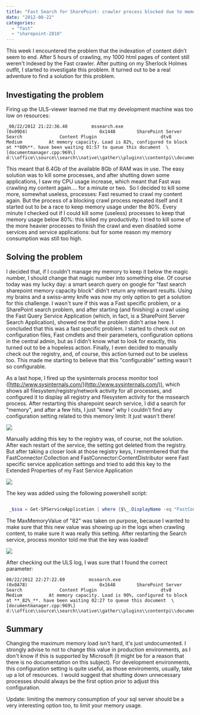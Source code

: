 ```yaml
---
title: "Fast Search for SharePoint: crawler process blocked due to memory capacity limit"
date: "2012-08-22"
categories: 
  - "fast"
  - "sharepoint-2010"
---
```


This week I encountered the problem that the indexation of content didn’t seem to end. After 5 hours of crawling, my 1000 html pages of content still weren't indexed by the Fast crawler. After putting on my Sherlock Holmes outfit, I started to investigate this problem. It turned out to be a real adventure to find a solution for this problem.

## Investigating the problem

Firing up the ULS-viewer learned me that my development machine was too low on resources:

``` 
_08/22/2012 21:22:36.40         mssearch.exe (0x09D4)                           0x1448        SharePoint Server Search              Content Plugin                        dtv8        Medium          At memory capacity. Load is 82%, configured to block at **80%**. have been waiting 01:57 to queue this document  \[documentmanager.cpp:969\]  d:\\office\\source\\search\\native\\gather\\plugins\\contentpi\\documentmanager.cpp_ 
```

This meant that 6.4Gb of the available 8Gb of RAM was in use. The easy solution was to kill some processes, and after shutting down some applications, I saw my CPU usage increase, which meant that Fast was crawling my content again…. for a minute or two.  So I decided to kill some more, somewhat useless, processes: Fast resumed to crawl my content again. But the process of a blocking crawl process repeated itself and it started out to be a race to keep memory usage under the 80%. Every minute I checked out if I could kill some (useless) processes to keep that memory usage below 80%: this killed my productivity. I tried to kill some of the more heavier processes to finish the crawl and even disabled some services and service applications: but for some reason my memory consumption was still too high.

## Solving the problem

I decided that, if I couldn't manage my memory to keep it below the magic number, I should change that magic number into something else. Of course today was my lucky day: a smart search query on google for "fast search sharepoint memory capacity block" didn't return any relevant results. Using my brains and a swiss-army knife was now my only option to get a solution for this challenge. I wasn't sure if this was a Fast specific problem, or a SharePoint search problem, and after starting (and finishing) a crawl using the Fast Query Service Application (which, in fact, is a SharePoint Server Search Application), showed me that the problem didn't arise here. I concluded that this was a fast specific problem. I started to check out on configuration files, Fast cmdlets and their parameters, configuration options in the central admin, but as I didn't know what to look for exactly, this turned out to be a hopeless action. Finally, I even decided to manually check out the registry, and, of course, this action turned out to be useless too. This made me starting to believe that this "configurable" setting wasn't so configurable.

As a last hope, I fired up the sysinternals process monitor tool ([http://www.sysinternals.com/](http://www.sysinternals.com/)), which shows all filesystem/registry/network activity for all processes, and configured it to display all registry and filesystem activity for the mssearch process. After restarting this sharepoint search service, I did a search for "memory", and after a few hits, I just "knew" why I couldn't find any configuration setting related to this memory limit: It just wasn't there!

[![](images/3276.procmon1.png)](http://bloggingabout.net/cfs-file.ashx/__key/CommunityServer.Blogs.Components.WeblogFiles/bas/3276.procmon1.png)

Manually adding this key to the registry was, of course, not the solution. After each restart of the service, the setting got deleted from the registry. But after taking a closer look at those registry keys, I remembered that the FastConnector:Collection and FastConnector:ContentDistributor were Fast specific service application settings and tried to add this key to the Extended Properties of my Fast Service Application

[![](images/1581.registry1.png)](http://bloggingabout.net/cfs-file.ashx/__key/CommunityServer.Blogs.Components.WeblogFiles/bas/1581.registry1.png)

The key was added using the following powershell script:

```powershell

 _$ssa = Get-SPServiceApplication | where {$\_.DisplayName -eq "FastContentService" } $property = New-SPEnterpriseSearchExtendedConnectorProperty -SearchApplication $ssa -Name "MaxMemoryLoad" -Value "82"_ 
```

The MaxMemoryValue of "82" was taken on purpose, because I wanted to make sure that this new value was showing up in the logs when crawling content, to make sure it was really this setting. After restarting the Search service, process monitor told me that the key was loaded!

[![](images/5516.procmon2.png)](http://bloggingabout.net/cfs-file.ashx/__key/CommunityServer.Blogs.Components.WeblogFiles/bas/5516.procmon2.png)

After checking out the ULS log, I was sure that I found the correct parameter:

```
08/22/2012 22:27:22.69         mssearch.exe (0x0A78)                           0x1648        SharePoint Server Search              Content Plugin                        dtv8        Medium          At memory capacity. Load is 90%, configured to block at **_82%_**. have been waiting 02:27 to queue this document  \[documentmanager.cpp:969\]  d:\\office\\source\\search\\native\\gather\\plugins\\contentpi\\documentmanager.cpp
```

## Summary

Changing the maximum memory load isn't hard, it's just undocumented. I strongly advise to not to change this value in production environments, as I don't know if this is supported by Microsoft (it might be for a reason that there is no documentation on this subject). For development environments, this configuration setting is quite useful, as those enviroments, usually, take up a lot of resources.  I would suggest that shutting down unnecessary processes should always be the first option prior to adjust this configuration.

Update: limiting the memory consumption of your sql server should be a very interesting option too, to limit your memory usage.

